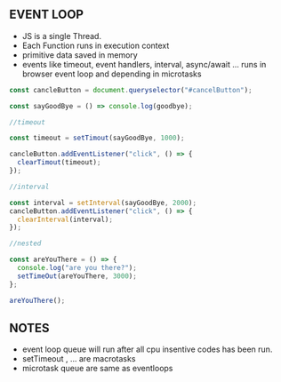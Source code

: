 ## EVENT LOOP

- JS is a single Thread.
- Each Function runs in execution context
- primitive data saved in memory
- events like timeout, event handlers, interval, async/await ... runs in browser event loop and depending in microtasks

```js
const cancleButton = document.queryselector("#cancelButton");

const sayGoodBye = () => console.log(goodbye);

//timeout

const timeout = setTimout(sayGoodBye, 1000);

cancleButton.addEventListener("click", () => {
  clearTimout(timeout);
});

//interval

const interval = setInterval(sayGoodBye, 2000);
cancleButton.addEventListener("click", () => {
  clearInterval(interval);
});

//nested

const areYouThere = () => {
  console.log("are you there?");
  setTimeOut(areYouThere, 3000);
};

areYouThere();
```
## NOTES

- event loop queue will run after all cpu insentive codes has been run.
- setTimeout , ... are macrotasks 
- microtask queue are same as eventloops